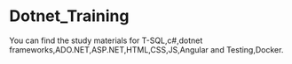 # Dotnet_Training

You can find the study materials for T-SQL,c#,dotnet frameworks,ADO.NET,ASP.NET,HTML,CSS,JS,Angular and Testing,Docker.

